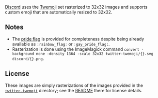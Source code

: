 [Discord](https://discordapp.com) uses the [Twemoji](https://twemoji.twitter.com) set rasterized to 32x32 images and supports custom emoji that are automatically resized to 32x32.

## Notes

- The [pride flag](pride_flag.png) is provided for completeness despite being already available as `:rainbow_flag:` or `:gay_pride_flag:`.
- Rasterization is done using the ImageMagick command `convert -background none -density 1364 -scale 32x32 twitter-twemoji/{}.svg discord/{}.png`.

## License

These images are simply rasterizations of the images provided in the [`twitter-twemoji`](../twitter-twemoji) directory; see the [README](../twitter-twemoji/README.md) there for license details.

